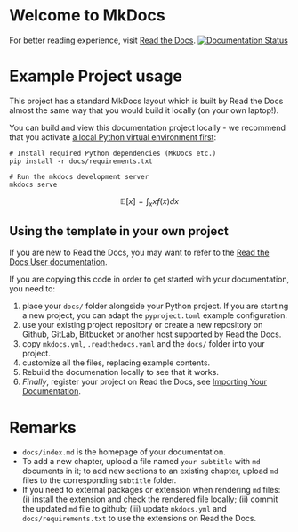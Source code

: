 # Welcome to MkDocs

For better reading experience, visit [Read the Docs](https://yilvas09-notes-mathfin-mitocw.readthedocs.io/en/latest/). 
[![Documentation Status](https://readthedocs.org/projects/yilvas09-notes-mathfin-mitocw/badge/?version=latest)](https://yilvas09-notes-mathfin-mitocw.readthedocs.io/en/latest/?badge=latest)

# Example Project usage

This project has a standard MkDocs layout which is built by Read the Docs almost the same way that you would build it locally (on your own laptop!).

You can build and view this documentation project locally - we recommend that you activate [a local Python virtual environment first](https://packaging.python.org/en/latest/guides/installing-using-pip-and-virtual-environments/#creating-a-virtual-environment):

```console
# Install required Python dependencies (MkDocs etc.)
pip install -r docs/requirements.txt

# Run the mkdocs development server
mkdocs serve
```

$$
\mathbb{E}[x] = \int_x x f(x) dx
$$

Using the template in your own project
-------------------------------------

If you are new to Read the Docs, you may want to refer to the [Read the Docs User documentation](https://docs.readthedocs.io/).

If you are copying this code in order to get started with your documentation, you need to:

1. place your `docs/` folder alongside your Python project. If you are starting a new project, you can adapt the `pyproject.toml` example configuration.
1. use your existing project repository or create a new repository on Github, GitLab, Bitbucket or another host supported by Read the Docs.
1. copy `mkdocs.yml`, `.readthedocs.yaml` and the `docs/` folder into your project.
1. customize all the files, replacing example contents.
1. Rebuild the documenation locally to see that it works.
1. *Finally*, register your project on Read the Docs, see [Importing Your Documentation](https://docs.readthedocs.io/en/stable/intro/import-guide.html).

# Remarks
* `docs/index.md` is the homepage of your documentation.
* To add a new chapter, upload a file named `your subtitle` with `md` documents in it; to add new sections to an existing chapter, upload `md` files to the corresponding `subtitle` folder.
* If you need to external packages or extension when rendering `md` files: (i) install the extension and check the rendered file locally; (ii) commit the updated `md` file to github; (iii) update `mkdocs.yml` and `docs/requirements.txt` to use the extensions on Read the Docs.
